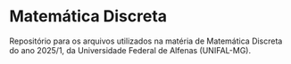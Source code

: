 # Matemática Discreta
Repositório para os arquivos utilizados na matéria de Matemática Discreta do ano 2025/1, da Universidade Federal de Alfenas (UNIFAL-MG).
